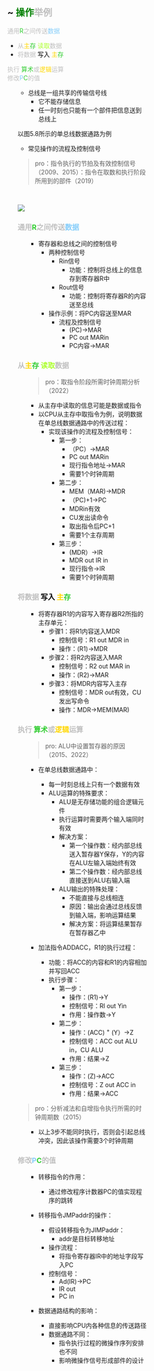 <div style="float: left; width: 64%; padding: 1%;">

## ~ <span style="color: silver;"><span style="color: green;">操作</span>举例  

<span style="color: silver;">通用<span style="color: LimeGreen;">R</span>之间传送<span style="color: LightSkyBlue;">数据  
- <span style="color: silver;">从<span style="color: Gold;">主</span><span style="color: LimeGreen;">存</span>  <span style="color: GreenYellow;">读取</span>数据  
- <span style="color: silver;">将数据 <span style="color: black;">写入</span> <span style="color: Gold;">主<span style="color: LimeGreen;">存

<span style="color: silver;">执行 <span style="color: LimeGreen;">算术</span>或<span style="color: Gold;">逻辑</span>运算  
<span style="color: silver;">修改<span style="color: LightSkyBlue;">P</span><span style="color: LimeGreen;">C</span>的值  

<ul>

- 总线是一组共享的传输信号线
  - 它不能存储信息
  - 任一时刻也只能有一个部件把信息送到总线上


<span style="font-size: 14px;">以图5.8所示的单总线数据通路为例
- 常见操作的流程及控制信号

>pro：指令执行的节拍及有效控制信号（2009、2015）：指令在取数和执行阶段所用到的部件（2019）  

<br>

![](https://cdn-mineru.openxlab.org.cn/model-mineru/prod/0161e7b16de00d520d62405d382e730a37430111a550273cdc1cb28934a907c8.jpg) 
###  <span style="color: silver;">通用<span style="color: LimeGreen;">R</span>之间传送<span style="color: LightSkyBlue;">数据  

<ul>

- 寄存器和总线之间的控制信号
  - 两种控制信号
    - Rin信号
      - 功能：控制将总线上的信息存到寄存器R中
    - Rout信号
      - 功能：控制将寄存器R的内容送至总线
  - 操作示例：将PC内容送至MAR
    - 流程及控制信号
      - (PC)→MAR
      - PC out MARin
      - PC内容→MAR

</ul>

###  <span style="color: silver;">从<span style="color: Gold;">主</span><span style="color: LimeGreen;">存</span>  <span style="color: GreenYellow;">读取</span>数据  

<ul>

>pro：取指令阶段所需时钟周期分析（2022）  

- 从主存中读取的信息可能是数据或指令
- 以CPU从主存中取指令为例，说明数据在单总线数据通路中的传送过程：
  - 实现该操作的流程及控制信号：
    - 第一步：
      - （PC）→MAR
      - PC out MARin
      - 现行指令地址→MAR
      - 需要1个时钟周期
    - 第二步：
      - MEM（MAR)→MDR
      - （PC)+1→PC
      - MDRin有效
      - CU发出读命令
      - 取出指令后PC+1
      - 需要1个主存周期
    - 第三步：
      - (MDR）→IR 
      - MDR out IR in
      - 现行指令→IR
      - 需要1个时钟周期
</ul>

###  <span style="color: silver;">将数据 <span style="color: black;">写入</span> <span style="color: Gold;">主<span style="color: LimeGreen;">存  

<ul>

- 将寄存器R1的内容写入寄存器R2所指的主存单元：
  - 步骤1：将R1内容送入MDR
    - 控制信号：R1 out MDR in
    - 操作：(R1)→MDR
  - 步骤2：将R2内容送入MAR
    - 控制信号：R2 out MAR in
    - 操作：(R2)→MAR
  - 步骤3：将MDR内容写入主存
    - 控制信号：MDR out有效，CU发出写命令
    - 操作：MDR→MEM(MAR)
</ul>

###  <span style="color: silver;">执行 <span style="color: LimeGreen;">算术</span>或<span style="color: Gold;">逻辑</span>运算  

<ul>

> pro: ALU中设置暂存器的原因（2015、2022）  
  - 在单总线数据通路中：
    - 每一时刻总线上只有一个数据有效
    - ALU运算的特殊要求：
      - ALU是无存储功能的组合逻辑元件
      - 执行运算时需要两个输入端同时有效
      - 解决方案：
        - 第一个操作数：经内部总线送入暂存器Y保存，Y的内容在ALU左输入端始终有效
        - 第二个操作数：经内部总线直接送到ALU右输入端
      - ALU输出的特殊处理：
        - 不能直接与总线相连
        - 原因：输出会通过总线反馈到输入端，影响运算结果
        - 解决方案：将运算结果暂存在暂存器乙中

  - 加法指令ADDACC，R1的执行过程：
    - 功能：将ACC的内容和R1的内容相加并写回ACC
    - 执行步骤：
      - 第一步：
        - 操作：(R1)→Y
        - 控制信号：Rl out Yin
        - 作用：操作数→Y
      - 第二步：
        - 操作：(ACC) $^+$ (Y）→Z
        - 控制信号：ACC out ALU in，CU ALU
        - 作用：结果→Z
      - 第三步：
        - 操作：(Z)→ACC
        - 控制信号：Z out ACC in
        - 作用：结果→ACC

</ul>

>pro：分析减法和自增指令执行所需的时钟周期数（2015）  

<ul>

- 以上3步不能同时执行，否则会引起总线冲突，因此该操作需要3个时钟周期  

</ul>

###  <span style="color: silver;">修改<span style="color: LightSkyBlue;">P</span><span style="color: LimeGreen;">C</span>的值  

<ul>

- 转移指令的作用：
  - 通过修改程序计数器PC的值实现程序的跳转

- 转移指令JMPaddr的操作：
  - 假设转移指令为JIMPaddr：
    - addr是目标转移地址
  - 操作流程：
    - 将指令寄存器IR中的地址字段写入PC
  - 控制信号：
    - Ad(IR)→PC
    - IR out
    - PC in

- 数据通路结构的影响：
  - 直接影响CPU内各种信息的传送路径
  - 数据通路不同：
    - 指令执行过程的微操作序列安排也不同
    - 影响微操作信号形成部件的设计
</ul>

</ul>

</ul>

</div>
<div style="float: right; width: 26%; padding: 1%;">

</div>
<div style="clear: both;"></div>
